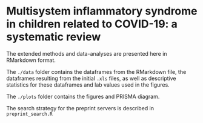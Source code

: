 # Multisystem inflammatory syndrome in children related to COVID-19: a systematic review

The extended methods and data-analyses are presented here in RMarkdown format. 

The `./data` folder contains the dataframes from the RMarkdown file, the dataframes resulting from the initial `.xls` files, as well as descriptive statistics for these dataframes and lab values used in the figures. 

The `./plots` folder contains the figures and PRISMA diagram. 

The search strategy for the preprint servers is described in `preprint_search.R`
